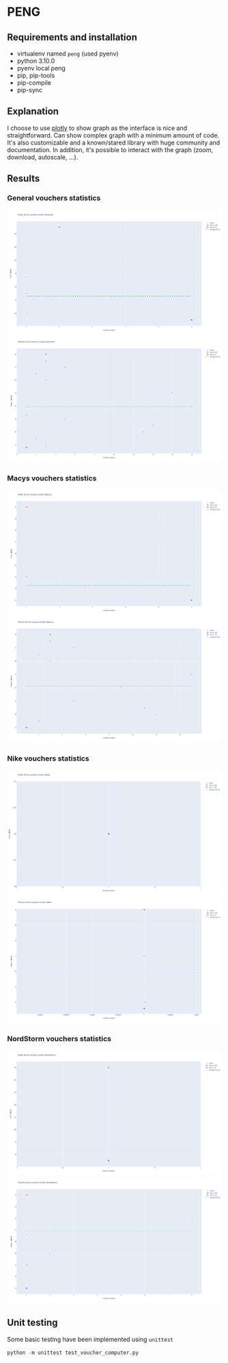 # PENG

## Requirements and installation

 - virtualenv named `peng` (used pyenv)
 - python 3.10.0
 - pyenv local peng
 - pip, pip-tools
 - pip-compile
 - pip-sync

## Explanation

I choose to use [plotly](https://plotly.com/) to show graph as the interface is nice and straightforward.
Can show complex graph with a minimum amount of code.
It's also customizable and a known/stared library with huge community and documentation.
In addition, it's possible to interact with the graph (zoom, download, autoscale, ...).

## Results

### General vouchers statistics
<img src="screenshots/general/dollar_off.png" alt="">
<img src="screenshots/general/percent_off.png">

### Macys vouchers statistics
<img src="screenshots/macys/dollar_off.png" alt="">
<img src="screenshots/macys/percent_off.png">

### Nike vouchers statistics
<img src="screenshots/nike/dollar_off.png" alt="">
<img src="screenshots/nike/percent_off.png">

### NordStorm vouchers statistics
<img src="screenshots/nordstrom/dollar_off.png" alt="">
<img src="screenshots/nordstrom/percent_off.png">

## Unit testing

Some basic testing have been implemented using `unittest`
```python
python -m unittest test_voucher_computer.py
```